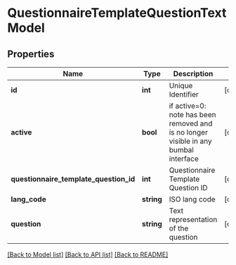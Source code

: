 # QuestionnaireTemplateQuestionTextModel

## Properties
Name | Type | Description | Notes
------------ | ------------- | ------------- | -------------
**id** | **int** | Unique Identifier | [optional] 
**active** | **bool** | if active&#x3D;0: note has been removed and is no longer visible in any bumbal interface | [optional] 
**questionnaire_template_question_id** | **int** | Questionnaire Template Question ID | [optional] 
**lang_code** | **string** | ISO lang code | [optional] 
**question** | **string** | Text representation of the question | [optional] 

[[Back to Model list]](../README.md#documentation-for-models) [[Back to API list]](../README.md#documentation-for-api-endpoints) [[Back to README]](../README.md)


